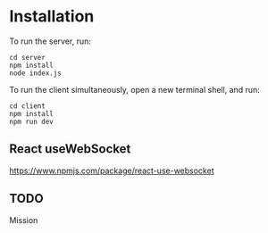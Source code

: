 # Installation

To run the server, run:

```
cd server
npm install
node index.js
```

To run the client simultaneously, open a new terminal shell, and run:

```
cd client
npm install
npm run dev
```

## React useWebSocket

https://www.npmjs.com/package/react-use-websocket

## TODO

Mission
